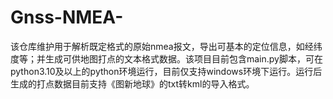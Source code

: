 # Gnss-NMEA-
该仓库维护用于解析既定格式的原始nmea报文，导出可基本的定位信息，如经纬度等；并生成可供地图打点的文本格式数据。该项目目前包含main.py脚本，可在python3.10及以上的python环境运行，目前仅支持windows环境下运行。运行后生成的打点数据目前支持《图新地球》的txt转kml的导入格式。
